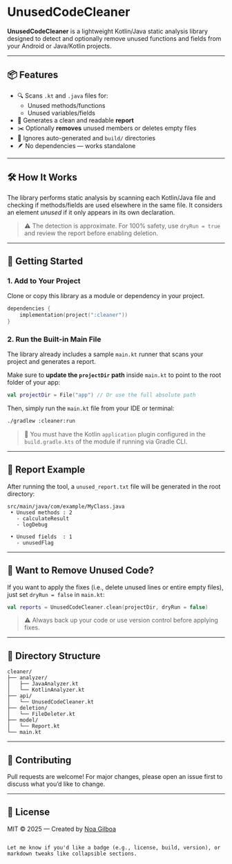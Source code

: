 # UnusedCodeCleaner

**UnusedCodeCleaner** is a lightweight Kotlin/Java static analysis library designed to detect and optionally remove unused functions and fields from your Android or Java/Kotlin projects.

---

## 📦 Features

- 🔍 Scans `.kt` and `.java` files for:
  - Unused methods/functions
  - Unused variables/fields
- 🧾 Generates a clean and readable **report**
- ✂️ Optionally **removes** unused members or deletes empty files
- 🚫 Ignores auto-generated and `build/` directories
- 🪶 No dependencies — works standalone

---

## 🛠 How It Works

The library performs static analysis by scanning each Kotlin/Java file and checking if methods/fields are used elsewhere in the same file. It considers an element *unused* if it only appears in its own declaration.

> ⚠️ The detection is approximate. For 100% safety, use `dryRun = true` and review the report before enabling deletion.

---

## 🚀 Getting Started

### 1. Add to Your Project

Clone or copy this library as a module or dependency in your project.

```kotlin
dependencies {
    implementation(project(":cleaner"))
}
````

### 2. Run the Built-in Main File

The library already includes a sample `main.kt` runner that scans your project and generates a report.

Make sure to **update the `projectDir` path** inside `main.kt` to point to the root folder of your app:

```kotlin
val projectDir = File("app") // Or use the full absolute path
```

Then, simply run the `main.kt` file from your IDE or terminal:

```bash
./gradlew :cleaner:run
```

> 📌 You must have the Kotlin `application` plugin configured in the `build.gradle.kts` of the module if running via Gradle CLI.

---

## 📄 Report Example

After running the tool, a `unused_report.txt` file will be generated in the root directory:

```
src/main/java/com/example/MyClass.java
 • Unused methods : 2
   - calculateResult
   - logDebug

 • Unused fields  : 1
   - unusedFlag
```

---

## 🧯 Want to Remove Unused Code?

If you want to apply the fixes (i.e., delete unused lines or entire empty files), just set `dryRun = false` in `main.kt`:

```kotlin
val reports = UnusedCodeCleaner.clean(projectDir, dryRun = false)
```

> ⚠️ Always back up your code or use version control before applying fixes.

---

## 📁 Directory Structure

```
cleaner/
├── analyzer/
│   ├── JavaAnalyzer.kt
│   └── KotlinAnalyzer.kt
├── api/
│   └── UnusedCodeCleaner.kt
├── deletion/
│   └── FileDeleter.kt
├── model/
│   └── Report.kt
└── main.kt
```

---

## 🤝 Contributing

Pull requests are welcome! For major changes, please open an issue first to discuss what you’d like to change.

---

## 🧠 License

MIT © 2025 — Created by [Noa Gilboa](https://github.com/NoaGilboa)

```

Let me know if you'd like a badge (e.g., license, build, version), or markdown tweaks like collapsible sections.
```
